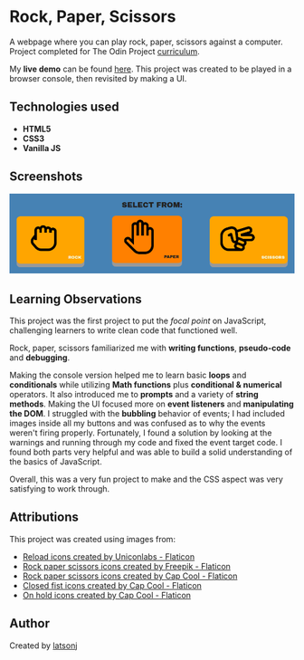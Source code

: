# Rock, Paper, Scissors

A webpage where you can play rock, paper, scissors against a computer. Project completed for The Odin Project [curriculum](https://www.theodinproject.com/lessons/foundations-rock-paper-scissors).

My **live demo** can be found [here](https://latsonj.github.io/rock-paper-scissors/). This project was created to be played in a browser console, then revisited by making a UI. 

## Technologies used

 - **HTML5**
 - **CSS3**
 - **Vanilla JS**

## Screenshots

  <img src="./images/rpsREADME1.png" alt="Screenshot of live demo" width="550px"/>

## Learning Observations

This project was the first project to put the *focal point* on JavaScript, challenging learners to write clean code that functioned well.

Rock, paper, scissors familiarized me with **writing functions**, **pseudo-code** and **debugging**.

Making the console version helped me to learn basic **loops** and **conditionals** while utilizing **Math functions** plus **conditional & numerical** operators. It also introduced me to **prompts** and a variety of **string methods**. Making the UI focused more on **event listeners** and **manipulating the DOM**. I struggled with the **bubbling** behavior of events; I had included images inside all my buttons and was confused as to why the events weren't firing properly. Fortunately, I found a solution by looking at the warnings and running through my code and fixed the event target code. I found both parts very helpful and was able to build a solid understanding of the basics of JavaScript.

Overall, this was a very fun project to make and the CSS aspect was very satisfying to work through.

## Attributions

This project was created using images from:

- [Reload icons created by Uniconlabs - Flaticon](https://www.flaticon.com/free-icons/reload)
- [Rock paper scissors icons created by Freepik - Flaticon](https://www.flaticon.com/free-icons/rock-paper-scissors)
- [Rock paper scissors icons created by Cap Cool - Flaticon](https://www.flaticon.com/free-icons/rock-paper-scissors)
- [Closed fist icons created by Cap Cool - Flaticon](https://www.flaticon.com/free-icons/closed-fist)
- [On hold icons created by Cap Cool - Flaticon](https://www.flaticon.com/free-icons/on-hold)

## Author

Created by [latsonj](https://github.com/latsonj)